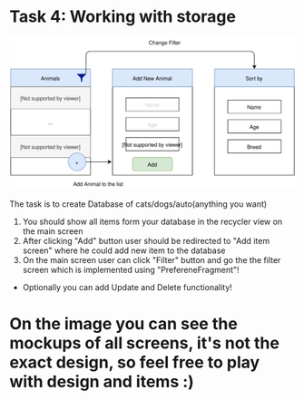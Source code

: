 # Task 4: Working with storage
![alt text](https://github.com/omelchenkoaleks/AnimalsProjectForRSSCHOOL/blob/master/TaskDescritpion.svg)

The task is to create Database of cats/dogs/auto(anything you want)
1. You should show all items form your database in the recycler view on the main screen
2. After clicking "Add" button user should be redirected to "Add item screen" where he could add new item to the database
3. On the main screen user can click "Filter" button and go the the filter screen which is implemented using "PrefereneFragment"!

* Optionally you can add Update and Delete functionality!

# On the image you can see the mockups of all screens, it's not the exact design, so feel free to play with design and items :)
